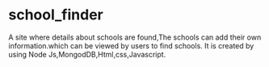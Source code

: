 # school_finder
A site where details about schools are found,The schools can add their own information.which can be viewed by users to find schools.
It is created by using Node Js,MongodDB,Html,css,Javascript.
